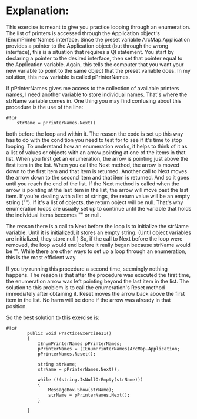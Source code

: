 # Explanation: #

This exercise is meant to give you practice looping through an enumeration. The list of printers is accessed through the Application object's IEnumPrinterNames interface. Since the preset variable ArcMap.Application provides a pointer to the Application object (but through the wrong interface), this is a situation that requires a QI statement. You start by declaring a pointer to the desired interface, then set that pointer equal to the Application variable. Again, this tells the computer that you want your new variable to point to the same object that the preset variable does. In my solution, this new variable is called pPrinterNames.

If pPrinterNames gives me access to the collection of available printers names, I need another variable to store individual names. That's where the strName variable comes in. One thing you may find confusing about this procedure is the use of the line:

```
#!c#
	strName = pPrinterNames.Next()
```
	
both before the loop and within it. The reason the code is set up this way has to do with the condition you need to test for to see if it's time to stop looping. To understand how an enumeration works, it helps to think of it as a list of values or objects with an arrow pointing at one of the items in that list. When you first get an enumeration, the arrow is pointing just above the first item in the list. When you call the Next method, the arrow is moved down to the first item and that item is returned. Another call to Next moves the arrow down to the second item and that item is returned. And so it goes until you reach the end of the list. If the Next method is called when the arrow is pointing at the last item in the list, the arrow will move past the last item. If you're dealing with a list of strings, the return value will be an empty string (""). If it's a list of objects, the return object will be null. That's why enumeration loops are usually set up to continue until the variable that holds the individual items becomes "" or null.

The reason there is a call to Next before the loop is to initialize the strName variable. Until it is initialized, it stores an empty string. (Until object variables are initialized, they store null.) So, if the call to Next before the loop were removed, the loop would end before it really began because strName would be "". While there are other ways to set up a loop through an enumeration, this is the most efficient way.

 If you try running this procedure a second time, seemingly nothing happens. The reason is that after the procedure was executed the first time, the enumeration arrow was left pointing beyond the last item in the list. The solution to this problem is to call the enumeration's Reset method immediately after obtaining it. Reset moves the arrow back above the first item in the list. No harm will be done if the arrow was already in that position.

So the best solution to this exercise is:

```
#!c#
		public void PracticeExercise11()
        {
            IEnumPrinterNames pPrinterNames;
            pPrinterNames = (IEnumPrinterNames)ArcMap.Application;
			pPrinterNames.Reset();
			
            string strName;
            strName = pPrinterNames.Next();

            while (!(string.IsNullOrEmpty(strName)))
            {
                MessageBox.Show(strName);
                strName = pPrinterNames.Next();
            }

        }
```